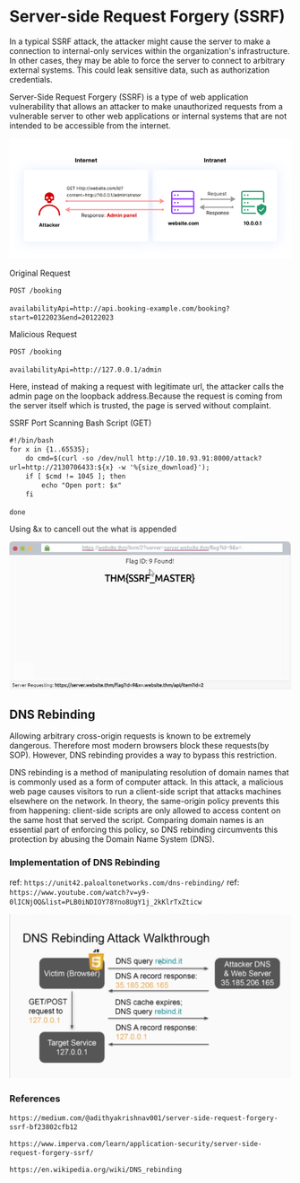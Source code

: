 # Server-side Request Forgery (SSRF)

In a typical SSRF attack, the attacker might cause the server to make a connection to internal-only services within the organization's infrastructure. In other cases, they may be able to force the server to connect to arbitrary external systems. This could leak sensitive data, such as authorization credentials. 

Server-Side Request Forgery (SSRF) is a type of web application vulnerability that allows an attacker to make unauthorized requests from a vulnerable server to other web applications or internal systems that are not intended to be accessible from the internet.


![SSRF](https://github.com/fy0d-0r/bug_bounty_notes/blob/main/images/How-Server-SSRF-works.png)

Original Request
```
POST /booking

availabilityApi=http://api.booking-example.com/booking?start=0122023&end=20122023
```

Malicious Request
```
POST /booking

availabilityApi=http://127.0.0.1/admin
```
Here, instead of making a request with legitimate url, the attacker calls the admin page on the loopback address.Because the request is coming from the server itself which is trusted, the page is served without complaint.

SSRF Port Scanning Bash Script (GET)
```
#!/bin/bash
for x in {1..65535};
	do cmd=$(curl -so /dev/null http://10.10.93.91:8000/attack?url=http://2130706433:${x} -w '%{size_download}');
	if [ $cmd != 1045 ]; then
		echo "Open port: $x"
	fi
	
done
```

Using &x to cancell out the what is appended

![url](https://github.com/fy0d-0r/bug_bounty_notes/blob/main/images/Screenshot_2024-01-09_07-40-03.png)

## DNS Rebinding
Allowing arbitrary cross-origin requests is known to be extremely dangerous. Therefore most modern browsers block these requests(by SOP). However, DNS rebinding provides a way to bypass this restriction.

DNS rebinding is a method of manipulating resolution of domain names that is commonly used as a form of computer attack. In this attack, a malicious web page causes visitors to run a client-side script that attacks machines elsewhere on the network. In theory, the same-origin policy prevents this from happening: client-side scripts are only allowed to access content on the same host that served the script. Comparing domain names is an essential part of enforcing this policy, so DNS rebinding circumvents this protection by abusing the Domain Name System (DNS).

### Implementation of DNS Rebinding
ref: `https://unit42.paloaltonetworks.com/dns-rebinding/`
ref: `https://www.youtube.com/watch?v=y9-0lICNjOQ&list=PLB0iNDIOY78Yno8UgY1j_2kKlrTxZticw`

![dns-rebinding](https://github.com/fy0d-0r/bug_bounty_notes/blob/main/images/dns-rebinding-2.png)

### References
```
https://medium.com/@adithyakrishnav001/server-side-request-forgery-ssrf-bf23802cfb12
```
```
https://www.imperva.com/learn/application-security/server-side-request-forgery-ssrf/
```
```
https://en.wikipedia.org/wiki/DNS_rebinding
```




